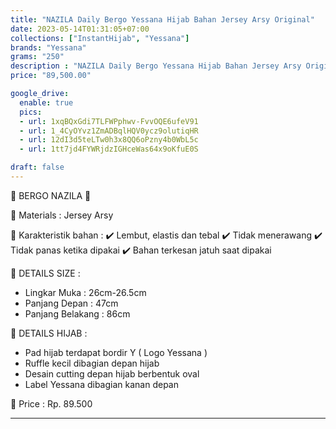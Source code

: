 ```yaml
---
title: "NAZILA Daily Bergo Yessana Hijab Bahan Jersey Arsy Original"
date: 2023-05-14T01:31:05+07:00
collections: ["InstantHijab", "Yessana"]
brands: "Yessana"
grams: "250"
description : "NAZILA Daily Bergo Yessana Hijab Bahan Jersey Arsy Original"
price: "89,500.00"

google_drive:
  enable: true
  pics:
  - url: 1xqBQxGdi7TLFWPphwv-FvvOQE6ufeV91
  - url: 1_4CyOYvz1ZmADBqlHQV0ycz9olutiqHR
  - url: 12dI3d5teLTw0h3x8QQ6oPzny4b0WbL5c
  - url: 1tt7jd4FYWRjdzIGHceWas64x9oKfuE0S

draft: false
---
```


🌸 BERGO NAZILA 🌸

💎 Materials : Jersey Arsy

💎 Karakteristik bahan :
✔️ Lembut, elastis dan tebal
✔️ Tidak menerawang
✔️ Tidak panas ketika dipakai
✔️ Bahan terkesan jatuh saat dipakai

💎 DETAILS SIZE :
- Lingkar Muka : 26cm-26.5cm
- Panjang Depan : 47cm
- Panjang Belakang : 86cm

💎 DETAILS HIJAB :
- Pad hijab terdapat bordir Y ( Logo Yessana )
- Ruffle kecil dibagian depan hijab
- Desain cutting depan hijab berbentuk oval
- Label Yessana dibagian kanan depan

💸 Price :
Rp. 89.500

---        
